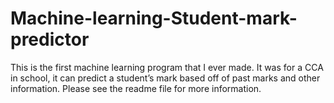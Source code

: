 # Machine-learning-Student-mark-predictor
 This is the first machine learning program that I ever made. It was for a CCA in school, it can predict a student’s mark based off of past marks and other information. Please see the readme file for more information.
